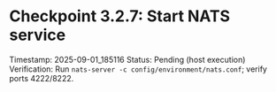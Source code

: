 # Checkpoint 3.2.7: Start NATS service
Timestamp: 2025-09-01_185116
Status: Pending (host execution)
Verification: Run `nats-server -c config/environment/nats.conf`; verify ports 4222/8222.
